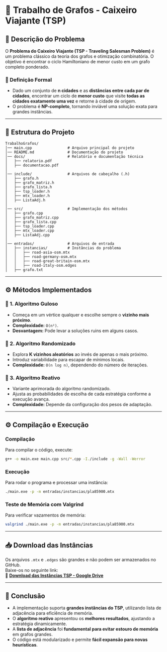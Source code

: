 # 📌 Trabalho de Grafos - Caixeiro Viajante (TSP)

## 📖 Descrição do Problema

O **Problema do Caixeiro Viajante (TSP - Traveling Salesman Problem)** é um problema clássico da teoria dos grafos e otimização combinatória. O objetivo é encontrar o ciclo Hamiltoniano de menor custo em um grafo completo ponderado.

### 🔹 **Definição Formal**

- Dado um conjunto de **n cidades** e as **distâncias entre cada par de cidades**, encontrar um ciclo de **menor custo** que visite **todas as cidades exatamente uma vez** e retorne à cidade de origem.
- O problema é **NP-completo**, tornando inviável uma solução exata para grandes instâncias.

---

## 📁 Estrutura do Projeto

```
TrabalhoGrafos/
│── main.cpp                # Arquivo principal do projeto
│── README.md               # Documentação do projeto
│── docs/                   # Relatório e documentação técnica
│   ├── relatorio.pdf
│   ├── documentacao.pdf
│
│── include/                # Arquivos de cabeçalho (.h)
│   ├── grafo.h
│   ├── grafo_matriz.h
│   ├── grafo_lista.h
│   ├── tsp_loader.h
│   ├── mtx_loader.h
│   ├── ListaAdj.h
│
│── src/                    # Implementação dos métodos
│   ├── grafo.cpp
│   ├── grafo_matriz.cpp
│   ├── grafo_lista.cpp
│   ├── tsp_loader.cpp
│   ├── mtx_loader.cpp
│   ├── ListaAdj.cpp
│
│── entradas/               # Arquivos de entrada
│   ├── instancias/         # Instâncias do problema
│   │   ├── road-asia-osm.mtx
│   │   ├── road-germany-osm.mtx
│   │   ├── road-great-britain-osm.mtx
│   │   ├── road-italy-osm.edges
│   ├── grafo.txt
```

---

## ⚙️ Métodos Implementados

### 🔹 **1. Algoritmo Guloso**

- Começa em um vértice qualquer e escolhe sempre o **vizinho mais próximo**.
- **Complexidade:** `O(n²)`.
- **Desvantagem:** Pode levar a soluções ruins em alguns casos.

### 🔹 **2. Algoritmo Randomizado**

- Explora **K vizinhos aleatórios** ao invés de apenas o mais próximo.
- Introduz variabilidade para escapar de mínimos locais.
- **Complexidade:** `O(n log n)`, dependendo do número de iterações.

### 🔹 **3. Algoritmo Reativo**

- Variante aprimorada do algoritmo randomizado.
- Ajusta as probabilidades de escolha de cada estratégia conforme a execução avança.
- **Complexidade:** Depende da configuração dos pesos de adaptação.

---

## ⚙️ Compilação e Execução

### **Compilação**

Para compilar o código, execute:

```bash
g++ -o main.exe main.cpp src/*.cpp -I./include -g -Wall -Werror
```

### **Execução**

Para rodar o programa e processar uma instância:

```bash
./main.exe -p -m entradas/instancias/pla85900.mtx
```

### **Teste de Memória com Valgrind**

Para verificar vazamentos de memória:

```bash
valgrind ./main.exe -p -m entradas/instancias/pla85900.mtx
```

---

## 📥 Download das Instâncias

Os arquivos `.mtx` e `.edges` são grandes e não podem ser armazenados no GitHub.  
Baixe-os no seguinte link:  
🔗 **[Download das Instâncias TSP - Google Drive](https://drive.google.com/your-link-aqui)**

---

## 🏁 Conclusão

- A implementação suporta **grandes instâncias do TSP**, utilizando lista de adjacência para eficiência de memória.
- O **algoritmo reativo** apresentou os **melhores resultados**, ajustando a estratégia dinamicamente.
- A **lista de adjacência** foi **fundamental para evitar estouro de memória** em grafos grandes.
- O código está modularizado e permite **fácil expansão para novas heurísticas**.
